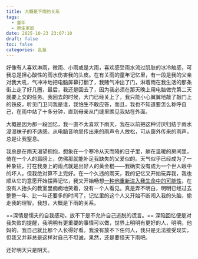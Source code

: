 ```yaml
---
title: 大概是下雨的关系
tags:
  - 童年
  - 原生家庭
date: 2025-10-23 23:07:10
draft: false
toc: false
categories: 乱章
---
```


好像有人喜欢淋雨，微雨、小雨或是大雨，喜欢感受雨水流过肌肤的冰冷触感，可我总是担心酸性的雨水伤害我的头皮。在有关雨的童年记忆里，有一段是我的父亲对我大吼，气冲冲地把电脑屏幕打翻了，我赌气冲出了门，淋着雨在我生活的那条街上走了好几圈，最后，我还是回去了，因为我必须在那天晚上用电脑做完第二天就要上交的任务。我回去的时候，大门已经关上了，我只能小心翼翼地敲了敲门上的铁皮，听见门卫问我是谁，我怕生不敢应答，而且，我也不知道要怎么称呼自己，在雨中站了十多分钟，直到母亲从门缝里瞧见我站在外面。<!--more-->

大概是因为那一段回忆，我一直不太喜欢下雨天，我在以前把这种讨厌归结于雨水浸湿袜子的不适感。从电脑音响里传出来的雨声令人放松，可从窗外传来的雨声，总是让我窒息。

我总是在雨天渴望拥抱，想象在一个寒冷从天而降的日子里，躺在温暖的房间里，倚在一个人的肩膀上，仿佛那就能补足我缺失的父爱似的。天气似乎已经成为了一种象征，打在我身上的雨点就是出好人的黄金棍——我确实没有成为一个世人眼中的坏人，但我绝对算不上完好。在一个久违的雨天，我的记忆又开始玩弄我，我也顺从它的意愿开始摆弄记忆，我又开始畅想[一种他重新进入我生命中的可能性](/posts/我设想了一百种你重新进入我生命里的方式/)，在没有人抬头的教室里痴痴地笑着，没有一个人看见。真是弄不明白，明明已经过去整整一年、比一年还要多的时间了，记忆里的这个人又开始不断闯入我的头脑，偷走我的理智。我想，大概是下雨的关系。

==深情是懦夫的自我感动，放不下是不允许自己逃脱的谎言。== 深陷回忆便是对我失败的提醒，我明明有更重要的事情可以做，世界上明明有更好的人，明明，他妈的，我自己就比那个人长得好看。我没有放不下任何人，我只是无法接受现实，但我又并非总是这样对自己不坦诚，果然，还是要怪天下雨吧。

还好明天只是阴天。

